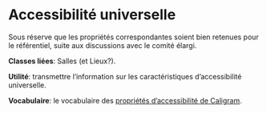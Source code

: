 # Accessibilité universelle

Sous réserve que les propriétés correspondantes soient bien retenues pour le référentiel, suite aux discussions avec le comité élargi.

**Classes liées**: Salles (et Lieux?).

**Utilité**: transmettre l’information sur les caractéristiques d’accessibilité universelle.

**Vocabulaire**: le vocabulaire des [propriétés d’accessibilité de Caligram](https://guide.caligram.com/concepts/classifications#accessibilite).

